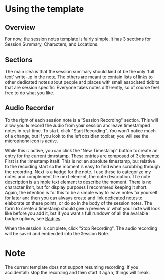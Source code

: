 # Using the template
## Overview
For now, the session notes template is fairly simple. It has 3 sections for Session Summary, Characters, and Locations.
## Sections
The main idea is that the session summary should kind of be the only 'full text' write-up in the note. The others are meant to contain lists of links to other dedicated notes about people and places with small associated tidbits that are session specific. Everyone takes notes differently, so of course feel free to do what you like.
## Audio Recorder
To the right of each session note is a "Session Recording" section. This will allow you to record the audio from your session and leave timestamped notes in real-time. To start, click "Start Recording". You won't notice much of a change, but if you look to the left obsidian toolbar, you will see the microphone icon is active. 

While this is active, you can click the "New Timestamp" button to create an entry for the current timestamp. These entries are composed of 3 elements: First is the timestamp itself. This is not an absolute timestamp, but relative to the recording start so the moment is easy to find when scrubbing through the recording. Next is a badge for the note. I use these to categorize my notes and complement the next element, the note description. The note description is a simple text element to describe the moment. There is no character limit, but for display purposes I recommend keeping it short. Again, the intention is for this to be a simple way to leave notes for yourself for later and then you can always create and link dedicated notes to elaborate on these points, or do so in the body of the session notes. The form to create a timestamp should give a preview of what your note will look like before you add it, but if you want a full rundown of all the available badge options, see [Badges](Documentation/Badges.md).

When the session is complete, click "Stop Recording". The audio recording will be saved and embedded into the Session Note.

# Note
The current template does not support resuming recording. If you accidentally stop the recording and then start it again, things will break.